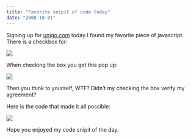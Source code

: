 ```yaml
---
title: "Favorite snipit of code today"
date: "2008-10-01"
---
```


Signing up for [unigo.com](http://unigo.com) today I found my favorite piece of javascript. There is a checkbox for:

![](/images/checkbox.png)

When checking the box you get this pop up:

![](/images/popup.png)

Then you think to yourself, WTF? Didn’t my checking the box verify my agreement?

Here is the code that made it all possible:

![](/images/popup-code.png)

Hope you enjoyed my code snipit of the day.

